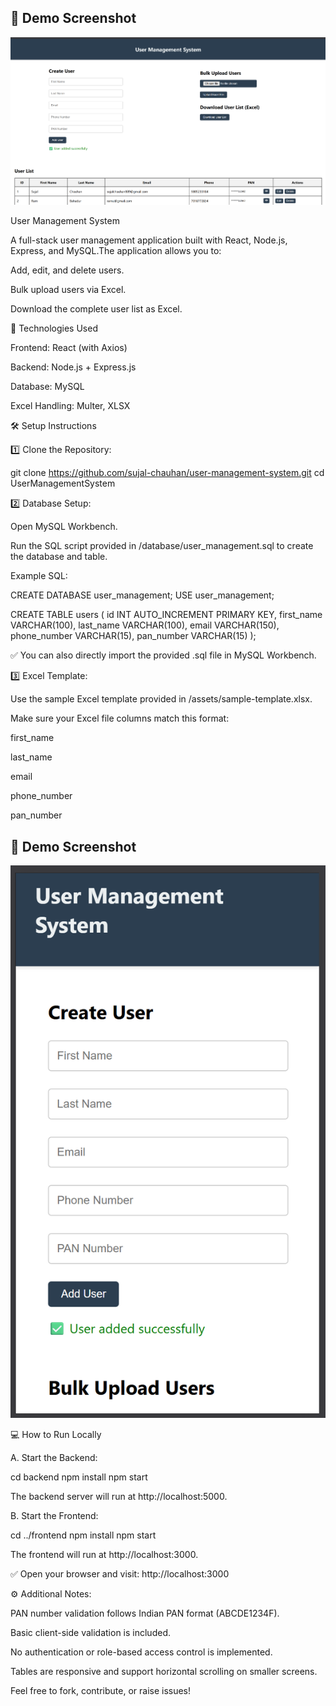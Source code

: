 ## 📸 Demo Screenshot

![Demo Screenshot](assets/home1.png)


User Management System

A full-stack user management application built with React, Node.js, Express, and MySQL.The application allows you to:

Add, edit, and delete users.

Bulk upload users via Excel.

Download the complete user list as Excel.

🚀 Technologies Used

Frontend: React (with Axios)

Backend: Node.js + Express.js

Database: MySQL

Excel Handling: Multer, XLSX

🛠 Setup Instructions

1️⃣ Clone the Repository:

git clone https://github.com/sujal-chauhan/user-management-system.git
cd UserManagementSystem

2️⃣ Database Setup:

Open MySQL Workbench.

Run the SQL script provided in /database/user_management.sql to create the database and table.

Example SQL:

CREATE DATABASE user_management;
USE user_management;

CREATE TABLE users (
  id INT AUTO_INCREMENT PRIMARY KEY,
  first_name VARCHAR(100),
  last_name VARCHAR(100),
  email VARCHAR(150),
  phone_number VARCHAR(15),
  pan_number VARCHAR(15)
);

✅ You can also directly import the provided .sql file in MySQL Workbench.

3️⃣ Excel Template:

Use the sample Excel template provided in /assets/sample-template.xlsx.

Make sure your Excel file columns match this format:

first_name

last_name

email

phone_number

pan_number

## 📸 Demo Screenshot

![Demo Screenshot](assets/mobile.png)


💻 How to Run Locally

A. Start the Backend:

cd backend
npm install
npm start

The backend server will run at http://localhost:5000.

B. Start the Frontend:

cd ../frontend
npm install
npm start

The frontend will run at http://localhost:3000.

✅ Open your browser and visit:
http://localhost:3000

⚙️ Additional Notes:

PAN number validation follows Indian PAN format (ABCDE1234F).

Basic client-side validation is included.

No authentication or role-based access control is implemented.

Tables are responsive and support horizontal scrolling on smaller screens.

Feel free to fork, contribute, or raise issues!

